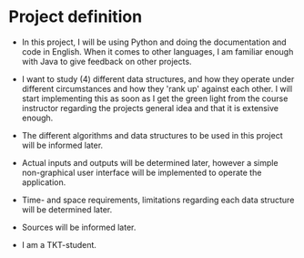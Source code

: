 # Project definition

- In this project, I will be using Python and doing the documentation and code in English. When it comes to other languages, I am familiar enough with Java to give feedback on other projects.

- I want to study (4) different data structures, and how they operate under different circumstances and how they 'rank up' against each other. I will start implementing this as soon as I get the green light from the course instructor regarding the projects general idea and that it is extensive enough.

- The different algorithms and data structures to be used in this project will be informed later.

- Actual inputs and outputs will be determined later, however a simple non-graphical user interface will be implemented to operate the application.

- Time- and space requirements, limitations regarding each data structure will be determined later.

- Sources will be informed later.

- I am a TKT-student.
